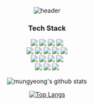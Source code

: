 <div align="center"> 
 
 ![header](https://capsule-render.vercel.app/api?type=Waving&color=auto&height=200&section=header&text=Jeong%20MunGyeong&fontSize=50)   

 <h3>Tech Stack</h3>

 <img src="https://img.shields.io/badge/Java-007396?style=flat-square&logo=Java&logoColor=white"/>
 <img src="https://img.shields.io/badge/Kotlin-7F52FF?style=flat-square&logo=Kotlin&logoColor=white"/>
 <img src="https://img.shields.io/badge/JavaScript-F7DF1E?style=flat-square&logo=JavaScript&logoColor=white"/>
 <img src="https://img.shields.io/badge/TypeScript-3178C6?style=flat-square&logo=TypeScript&logoColor=white"/>
 <br />

 <img src="https://img.shields.io/badge/Spring-6DB33F?style=flat-square&logo=Spring&logoColor=white"/>
 <img src="https://img.shields.io/badge/Spring%20Boot-6DB33F?style=flat-square&logo=Spring%20Boot&logoColor=white"/>
 <img src="https://img.shields.io/badge/Node.js-339933?style=flat-square&logo=Node.js&logoColor=white"/>
 <img src="https://img.shields.io/badge/Express-000000?style=flat-square&logo=Express&logoColor=white"/>
 <img src="https://img.shields.io/badge/NestJS-E0234E?style=flat-square&logo=NestJS&logoColor=white"/>
 <br />
 
 <img src="https://img.shields.io/badge/React-61DAFB?style=flat-square&logo=React&logoColor=white"/>
 <img src="https://img.shields.io/badge/Gatsby-663399?style=flat-square&logo=Gatsby&logoColor=white"/>
 <img src="https://img.shields.io/badge/Vue.js-4FC08D?style=flat-square&logo=Vue.js&logoColor=white"/>
 <img src="https://img.shields.io/badge/Vuetify-1867C0?style=flat-square&logo=Vuetify&logoColor=white"/>
 <br /> 
 
 <img src="https://img.shields.io/badge/IntelliJ%20IDEA-000000?style=flat-square&logo=IntelliJ%20IDEA&logoColor=white"/>
 <img src="https://img.shields.io/badge/WebStorm-000000?style=flat-square&logo=WebStorm&logoColor=white"/>
 <img src="https://img.shields.io/badge/DataGrip-000000?style=flat-square&logo=DataGrip&logoColor=white"/>
 <br />
 
 ![mungyeong's github stats](https://github-readme-stats.vercel.app/api?username=mungyeong&show_icons=true&count_private=true&hide_border=true)
 <br />
 
 [![Top Langs](https://github-readme-stats.vercel.app/api/top-langs/?username=mungyeong&hide=scss,css,html)](https://github.com/anuraghazra/github-readme-stats)
 <br />
 
</div>
